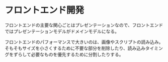 # フロントエンド開発

フロントエンドの主要な関心ごとはプレゼンテーションなので、フロントエンドではプレゼンテーションモデルがドメインモデルになる。

フロントエンドのパフォーマンスで大きいのは、画像やスクリプトの読み込み。そもそもサイズを小さくするために不要な部分を削除したり、読み込みタイミングをずらして必要なものを優先するために分割したりする。
